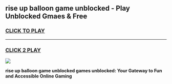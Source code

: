 
## rise up balloon game unblocked - Play Unblocked Gmaes & Free
<h3>
<a href="https://news.freeplayer.one?title=rise_up_balloon_game_unblocked&ref=16F">CLICK TO PLAY</a></h3>
<hr>

<h3>
<a href="https://news.freeplayer.one?title=rise_up_balloon_game_unblocked&ref=16F">CLICK 2 PLAY</a>
  
</h3>

<a href="https://news.freeplayer.one?title=rise_up_balloon_game_unblocked&ref=16F/"><img src="https://clearcache.store/games.png"></a>


**rise up balloon game unblocked games unblocked: Your Gateway to Fun and Accessible Online Gaming**

